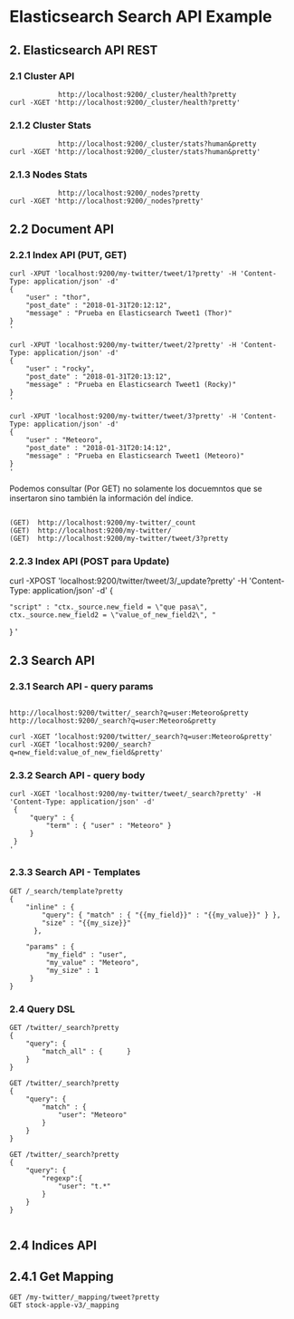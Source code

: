 # Elasticsearch Search API Example



## 2. Elasticsearch API REST
### 2.1 Cluster API

```
            http://localhost:9200/_cluster/health?pretty
curl -XGET 'http://localhost:9200/_cluster/health?pretty'

```

### 2.1.2 Cluster Stats

```
            http://localhost:9200/_cluster/stats?human&pretty
curl -XGET 'http://localhost:9200/_cluster/stats?human&pretty'
```

### 2.1.3 Nodes Stats

```
            http://localhost:9200/_nodes?pretty
curl -XGET 'http://localhost:9200/_nodes?pretty'
```

## 2.2 Document API

### 2.2.1 Index API (PUT, GET)

```
curl -XPUT 'localhost:9200/my-twitter/tweet/1?pretty' -H 'Content-Type: application/json' -d'
{
    "user" : "thor",
    "post_date" : "2018-01-31T20:12:12",
    "message" : "Prueba en Elasticsearch Tweet1 (Thor)"
}
'

curl -XPUT 'localhost:9200/my-twitter/tweet/2?pretty' -H 'Content-Type: application/json' -d'
{
    "user" : "rocky",
    "post_date" : "2018-01-31T20:13:12",
    "message" : "Prueba en Elasticsearch Tweet1 (Rocky)"
}
'

curl -XPUT 'localhost:9200/my-twitter/tweet/3?pretty' -H 'Content-Type: application/json' -d'
{
    "user" : "Meteoro",
    "post_date" : "2018-01-31T20:14:12",
    "message" : "Prueba en Elasticsearch Tweet1 (Meteoro)"
}
'
```

Podemos consultar (Por GET) no solamente los docuemntos que se insertaron sino también la información del índice. 

```

(GET)  http://localhost:9200/my-twitter/_count   
(GET)  http://localhost:9200/my-twitter/
(GET)  http://localhost:9200/my-twitter/tweet/3?pretty 

```

### 2.2.3 Index API (POST para Update)

curl -XPOST 'localhost:9200/twitter/tweet/3/_update?pretty' -H 'Content-Type: application/json' -d'
{


    "script" : "ctx._source.new_field = \"que pasa\", ctx._source.new_field2 = \"value_of_new_field2\", "
    
}
'

## 2.3 Search API

### 2.3.1 Search API - query params

```

http://localhost:9200/twitter/_search?q=user:Meteoro&pretty
http://localhost:9200/_search?q=user:Meteoro&pretty

curl -XGET ‘localhost:9200/twitter/_search?q=user:Meteoro&pretty'
curl -XGET ‘localhost:9200/_search?q=new_field:value_of_new_field&pretty'
```

### 2.3.2 Search API - query body

```
curl -XGET 'localhost:9200/my-twitter/tweet/_search?pretty' -H 'Content-Type: application/json' -d'
 {
     "query" : {
         "term" : { "user" : "Meteoro" }
     }
 }
'
```

### 2.3.3 Search API - Templates

```
GET /_search/template?pretty
{
    "inline" : {
        "query": { "match" : { "{{my_field}}" : "{{my_value}}" } },
        "size" : "{{my_size}}"
      },
      
    "params" : {
         "my_field" : "user",
         "my_value" : "Meteoro",
         "my_size" : 1
     } 
}

```



### 2.4 Query DSL


```
GET /twitter/_search?pretty
{
    "query": {
        "match_all" : {      }
    }
}

GET /twitter/_search?pretty
{
    "query": {
        "match" : {
            "user": "Meteoro"
        }
    }
}

GET /twitter/_search?pretty
{
    "query": {
        "regexp":{
            "user": "t.*"
        }
    }
}


```

## 2.4 Indices API


## 2.4.1 Get Mapping

```
GET /my-twitter/_mapping/tweet?pretty
GET stock-apple-v3/_mapping 

```






